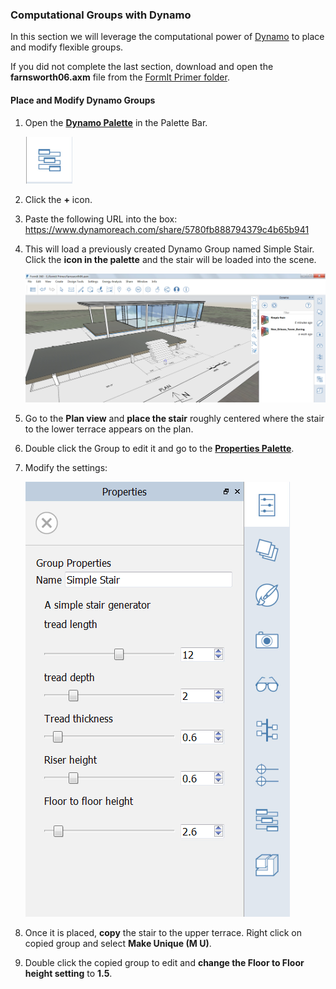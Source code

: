 ### Computational Groups with Dynamo
In this section we will leverage the computational power of [Dynamo](http://dynamobim.org/) to place and modify flexible groups.

If you did not complete the last section, download and open the **farnsworth06.axm** file from the [FormIt Primer folder](https://autodesk.app.box.com/s/thavswirrbflit27rbqzl26ljj7fu1uv/1/9025446442).

#### Place and Modify Dynamo Groups

1. Open the [**Dynamo Palette**](../formit-introduction/tool-bars.md) in the Palette Bar. 

    ![](./images/99a4e906-2dd3-4a71-bcc9-578018dc5fb8.png)

2. Click the **+** icon.

3. Paste the following URL into the box: <https://www.dynamoreach.com/share/5780fb888794379c4b65b941>

4. This will load a previously created Dynamo Group named Simple Stair. Click the **icon in the palette** and the stair will be loaded into the scene. 

    ![](./images/7f47eb16-9bde-4a17-bf63-898774c31338.png)

5. Go to the **Plan view** and **place the stair** roughly centered where the stair to the lower terrace appears on the plan. 

6. Double click the Group to edit it and go to the [**Properties Palette**](../formit-introduction/tool-bars.md).

7. Modify the settings: <br>

    ![](./images/c068120a-7b4b-4816-ba48-8f7a8066262c.png)

8. Once it is placed, **copy** the stair to the upper terrace. Right click on copied group and select **Make Unique (M U)**.

9. Double click the copied group to edit and **change the Floor to Floor height setting** to **1.5**.